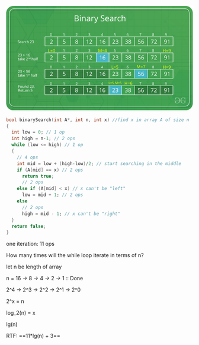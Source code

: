 ![](../img%2FBinarySearch.png)
```c++
bool binarySearch(int A*, int n, int x) //find x in array A of size n
{
  int low = 0; // 1 op
  int high = n-1; // 2 ops
  while (low <= high) // 1 op
  {
    // 4 ops
    int mid = low + (high-low)/2; // start searching in the middle
    if (A[mid] == x) // 2 ops
      return true;
      // 2 ops
    else if (A[mid] < x) // x can't be "left"
      low = mid + 1; // 2 ops
    else
      // 2 ops
      high = mid - 1; // x can't be "right"
  }
  return false;
}
```

one iteration: 11 ops

How many times will the while loop iterate in terms of n?

let n be length of array

n = 16 -> 8 -> 4 -> 2 -> 1 :: Done

2^4 -> 2^3 -> 2^2 -> 2^1 -> 2^0


2^x = n

log_2(n) = x

lg(n)

RTF: ==11*lg(n) + 3==